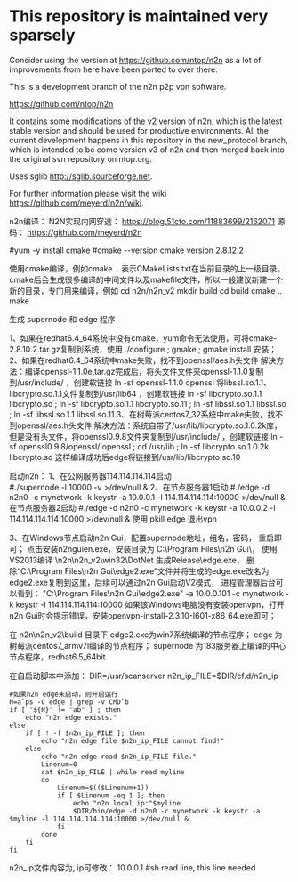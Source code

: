 This repository is maintained very sparsely
===========================================

Consider using the version at https://github.com/ntop/n2n
as a lot of improvements from here have been ported to over
there.


This is a development branch of the n2n p2p vpn software.

https://github.com/ntop/n2n

It contains some modifications of the v2 version of n2n, which is the latest stable version
and should be used for productive environments.
All the current development happens in this repository in the new_protocol branch, which is 
intended to be come version v3 of n2n and then merged back into the original svn repository
on ntop.org.

Uses sglib http://sglib.sourceforge.net.

For further information please visit the wiki https://github.com/meyerd/n2n/wiki.


n2n编译：
N2N实现内网穿透： https://blog.51cto.com/11883699/2162071
源码： https://github.com/meyerd/n2n

#yum -y install cmake
#cmake --version
cmake version 2.8.12.2

使用cmake编译，例如cmake .. 表示CMakeLists.txt在当前目录的上一级目录。cmake后会生成很多编译的中间文件以及makefile文件，所以一般建议新建一个新的目录，专门用来编译，例如
cd n2n/n2n_v2
mkdir build
cd build
cmake ..
make

生成 supernode 和 edge 程序

1、如果在redhat6.4_64系统中没有cmake，yum命令无法使用，可将cmake-2.8.10.2.tar.gz复制到系统，使用 ./configure  ; gmake ; gmake install 安装；
2、如果在redhat6.4_64系统中make失败，找不到openssl/aes.h头文件
解决方法：编译openssl-1.1.0e.tar.gz完成后，将头文件文件夹openssl-1.1.0复制到/usr/include/ ，创建软链接 ln -sf openssl-1.1.0 openssl 
		  将libssl.so.1.1、libcrypto.so.1.1文件复制到/usr/lib64 ，创建软链接 ln -sf libcrypto.so.1.1 libcrypto.so ; ln -sf libcrypto.so.1.1 libcrypto.so.11 ; ln -sf libssl.so.1.1 libssl.so ; ln -sf libssl.so.1.1 libssl.so.11
3、在树莓派centos7_32系统中make失败，找不到openssl/aes.h头文件
解决方法：系统自带了/usr/lib/libcrypto.so.1.0.2k库，但是没有头文件，将openssl0.9.8文件夹复制到/usr/include/ ，创建软链接 ln -sf openssl0.9.8/openssl/ openssl ; cd /usr/lib ; ln -sf libcrypto.so.1.0.2k libcrypto.so
	      这样编译成功后edge将链接到/usr/lib/libcrypto.so.10
		  
		  
启动n2n：
1、在公网服务器114.114.114.114启动  
#./supernode -l 10000 -v >/dev/null &
2、在节点服务器1启动
#./edge -d n2n0 -c mynetwork -k keystr -a 10.0.0.1 -l 114.114.114.114:10000 >/dev/null &
   在节点服务器2启动
#./edge -d n2n0 -c mynetwork -k keystr -a 10.0.0.2 -l 114.114.114.114:10000 >/dev/null &
使用 pkill edge 退出vpn

3、在Windows节点启动n2n Gui，配置supernode地址，组名，密码， 重启即可；
点击安装n2nguien.exe，安装目录为 C:\Program Files\n2n Gui\，
使用VS2013编译 \n2n\n2n_v2\win32\DotNet 生成Release\edge.exe， 删除“C:\Program Files\n2n Gui\edge2.exe”文件并将生成的edge.exe改名为edge2.exe复制到这里，后续可以通过n2n Gui启动V2模式，
进程管理器后台可以看到： "C:\Program Files\n2n Gui\edge2.exe" -a 10.0.0.101 -c mynetwork -k keystr -l 114.114.114.114:10000
如果该Windows电脑没有安装openvpn，打开n2n Gui时会提示错误，安装openvpn-install-2.3.10-I601-x86_64.exe即可；


在 n2n\n2n_v2\build 目录下 edge2.exe为win7系统编译的节点程序； edge 为树莓派centos7_armv7l编译的节点程序； supernode 为183服务器上编译的中心节点程序，redhat6.5_64bit

在自启动脚本中添加：
DIR=/usr/scanserver
n2n_ip_FILE=$DIR/cf.d/n2n_ip

    #如果n2n edge未启动，则开启运行
    N=a`ps -C edge | grep -v CMD`b
    if [ "${N}" != "ab" ] ; then
        echo "n2n edge exists."
    else
        if [ ! -f $n2n_ip_FILE ]; then 
            echo "n2n edge file $n2n_ip_FILE cannot find!"
        else
            echo "n2n edge read $n2n_ip_FILE file."
            Linenum=0
            cat $n2n_ip_FILE | while read myline
            do
                Linenum=$(($Linenum+1))
                if [ $Linenum -eq 1 ]; then
                    echo "n2n local ip:"$myline
                    $DIR/bin/edge -d n2n0 -c mynetwork -k keystr -a $myline -l 114.114.114.114:10000 >/dev/null &
                fi
            done
        fi
    fi

n2n_ip文件内容为, ip可修改：
10.0.0.1
#sh read line, this line needed






